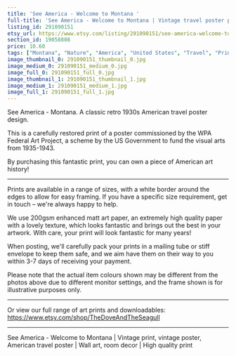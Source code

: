 ```yaml
---
title: 'See America - Welcome to Montana '
full-title: 'See America - Welcome to Montana | Vintage travel poster print'
listing_id: 291090151
etsy_url: https://www.etsy.com/listing/291090151/see-america-welcome-to-montana-vintage?utm_source=site&utm_medium=api&utm_campaign=api
section_id: 19058808
price: 10.60
tags: ["Montana", "Nature", "America", "United States", "Travel", "Printable wall decor", "Wall art", "1930s", "Landscape", "Vintage poster", "Art print", "High quality print", "WPA"]
image_thumbnail_0: 291090151_thumbnail_0.jpg
image_medium_0: 291090151_medium_0.jpg
image_full_0: 291090151_full_0.jpg
image_thumbnail_1: 291090151_thumbnail_1.jpg
image_medium_1: 291090151_medium_1.jpg
image_full_1: 291090151_full_1.jpg
---
```

See America - Montana. A classic retro 1930s American travel poster design. 

This is a carefully restored print of a poster commissioned by the WPA Federal Art Project, a scheme by the US Government to fund the visual arts from 1935-1943.

By purchasing this fantastic print, you can own a piece of American art history!

---

Prints are available in a range of sizes, with a white border around the edges to allow for easy framing. If you have a specific size requirement, get in touch – we&#39;re always happy to help.

We use 200gsm enhanced matt art paper, an extremely high quality paper with a lovely texture, which looks fantastic and brings out the best in your artwork. With care, your print will look fantastic for many years!

When posting, we&#39;ll carefully pack your prints in a mailing tube or stiff envelope to keep them safe, and we aim have them on their way to you within 3-7 days of receiving your payment.

Please note that the actual item colours shown may be different from the photos above due to different monitor settings, and the frame shown is for illustrative purposes only.

---

Or view our full range of art prints and downloadables:
https://www.etsy.com/shop/TheDoveAndTheSeagull

---

See America - Welcome to Montana | Vintage print, vintage poster, American travel poster | Wall art, room decor | High quality print
